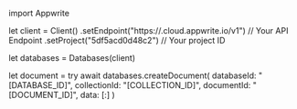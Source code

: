 import Appwrite

let client = Client()
    .setEndpoint("https://<REGION>.cloud.appwrite.io/v1") // Your API Endpoint
    .setProject("5df5acd0d48c2") // Your project ID

let databases = Databases(client)

let document = try await databases.createDocument(
    databaseId: "[DATABASE_ID]",
    collectionId: "[COLLECTION_ID]",
    documentId: "[DOCUMENT_ID]",
    data: [:]
)

